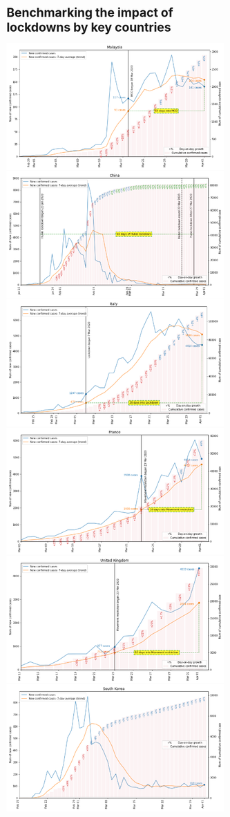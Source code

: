 # Benchmarking the impact of lockdowns by key countries
<img src="https://github.com/khairulomar/Covid-19/blob/master/img/lockdown_Malaysia.png?raw=true">
<img src="https://github.com/khairulomar/Covid-19/blob/master/img/lockdown_China.png?raw=true">
<img src="https://github.com/khairulomar/Covid-19/blob/master/img/lockdown_Italy.png?raw=true">
<img src="https://github.com/khairulomar/Covid-19/blob/master/img/lockdown_France.png?raw=true">
<img src="https://github.com/khairulomar/Covid-19/blob/master/img/lockdown_United_Kingdom.png?raw=true">
<img src="https://github.com/khairulomar/Covid-19/blob/master/img/lockdown_South_Korea.png?raw=true">
